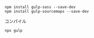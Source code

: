 

```
npm install gulp-sass --save-dev
npm install gulp-sourcemaps --save-dev
```


コンパイル


```
npx gulp
```
